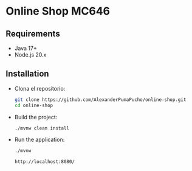 # Online Shop MC646



## Requirements

- Java 17+
- Node.js 20.x

## Installation

- Clona el repositorio:

   ```bash
   git clone https://github.com/AlexanderPumaPucho/online-shop.git
   cd online-shop
   ```

- Build the project:

   ```bash
   ./mvnw clean install
   ```

- Run the application:

   ```bash
   ./mvnw
   ```

  ```bash
  http://localhost:8080/
  ```
